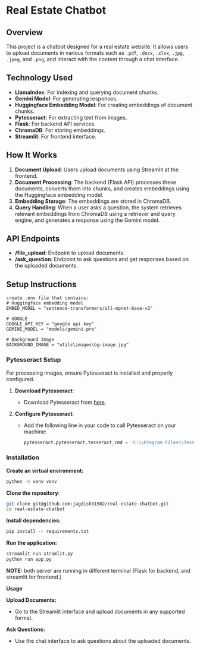 # Real Estate Chatbot

## Overview

This project is a chatbot designed for a real estate website. It allows users to upload documents in various formats such as `.pdf`, `.docx`, `.xlsx`, `.jpg`, `.jpeg`, and `.png`, and interact with the content through a chat interface.

## Technology Used

- **LlamaIndex**: For indexing and querying document chunks.
- **Gemini Model**: For generating responses.
- **Huggingface Embedding Model**: For creating embeddings of document chunks.
- **Pytesseract**: For extracting text from images.
- **Flask**: For backend API services.
- **ChromaDB**: For storing embeddings.
- **Streamlit**: For frontend interface.

## How It Works

1. **Document Upload**: Users upload documents using Streamlit at the frontend.
2. **Document Processing**: The backend (Flask API) processes these documents, converts them into chunks, and creates embeddings using the Huggingface embedding model.
3. **Embedding Storage**: The embeddings are stored in ChromaDB.
4. **Query Handling**: When a user asks a question, the system retrieves relevant embeddings from ChromaDB using a retriever and query engine, and generates a response using the Gemini model.

## API Endpoints

- **/file_upload**: Endpoint to upload documents.
- **/ask_question**: Endpoint to ask questions and get responses based on the uploaded documents.

## Setup Instructions

    create .env file that contains:
    # Huggingface embedding model
    EMBED_MODEL = "sentence-transformers/all-mpnet-base-v2"

    # GOOGLE
    GOOGLE_API_KEY = "google api key" 
    GEMINI_MODEL = "models/gemini-pro"

    # Background Image
    BACKGROUND_IMAGE = "utils\images\bg-image.jpg"

### Pytesseract Setup

For processing images, ensure Pytesseract is installed and properly configured.

1. **Download Pytesseract**:
   - Download Pytesseract from [here](https://github.com/UB-Mannheim/tesseract/wiki).

2. **Configure Pytesseract**:
   - Add the following line in your code to call Pytesseract on your machine:
     ```python
     pytesseract.pytesseract.tesseract_cmd = 'C:\\Program Files\\Tesseract-OCR\\tesseract.exe'
     ```

### Installation
**Create an virtual environment:**
```bash
python -m venv venv
```

**Clone the repository**:
```bash
git clone git@github.com:jagdish31502/real-estate-chatbot.git
cd real-estate-chatbot
```

**Install dependencies:**

``` bash
pip install -r requirements.txt
```

**Run the application:**

``` bash
streamlit run stramlit.py
python run app.py
```
**NOTE:** both server are running in different terminal (Flask for backend, and streamlit for frontend.)

**Usage**

**Upload Documents:**

- Go to the Streamlit interface and upload documents in any supported format.

**Ask Questions:**

- Use the chat interface to ask questions about the uploaded documents.
